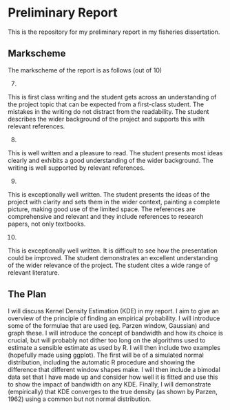 # Preliminary Report

This is the repository for my preliminary report in my fisheries dissertation.

## Markscheme
The markscheme of the report is as follows (out of 10)

7.
This is first class writing and the student gets across an understanding of the
project topic that can be expected from a first-class student. The mistakes in the
writing do not distract from the readability. The student describes the wider
background of the project and supports this with relevant references.

8.
This is well written and a pleasure to read. The student presents most ideas
clearly and exhibits a good understanding of the wider background. The writing
is well supported by relevant references.

9.
This is exceptionally well written. The student presents the ideas of the project
with clarity and sets them in the wider context, painting a complete picture,
making good use of the limited space. The references are comprehensive and
relevant and they include references to research papers, not only textbooks.

10.
This is exceptionally well written. It is difficult to see how the presentation could
be improved. The student demonstrates an excellent understanding of the wider
relevance of the project. The student cites a wide range of relevant literature.


## The Plan
I will discuss Kernel Density Estimation (KDE) in my report.
I aim to give an overview of the principle of finding an empirical probability.
I will introduce some of the formulae that are used (eg. Parzen window, Gaussian)
and graph these. 
I will introduce the concept of bandwidth and how its choice is crucial,
but will probably not dither too long on the algorithms used to estimate a sensible estimate as used by R.
I will then include two examples
(hopefully made using ggplot).
The first will be of a simulated normal distribution,
including the automatic R procedure
and showing the difference that different window shapes make.
I will then include a bimodal data set that I have made up and consider how well it is fitted
and use this to show the impact of bandwidth on any KDE.
Finally, I will demonstrate (empirically) that
KDE converges to the true density 
(as shown by Parzen, 1962)
using a common but not normal distribution.
